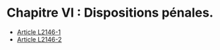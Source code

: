 # Chapitre VI : Dispositions pénales.

* [Article L2146-1](./LEGIARTI000006901653.md)
* [Article L2146-2](./LEGIARTI000006901654.md)
